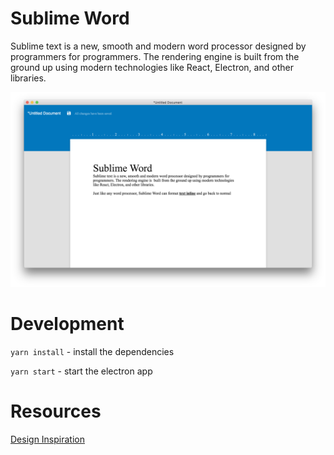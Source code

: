 # Sublime Word
Sublime text is a new, smooth and modern word processor designed by programmers for 
programmers. The rendering engine is built from the ground up using modern technologies
like React, Electron, and other libraries.

<p>
	<img src='./docs/Beta Page.png' alt='Screenshot of SublimeWord' />
</p>

# Development
```yarn install``` - install the dependencies

```yarn start``` - start the electron app

# Resources
[Design Inspiration](https://www.behance.net/gallery/34788595/Google-Docs-Material-Design-Concept)